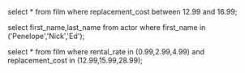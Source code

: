 select * from film where replacement_cost between 12.99 and 16.99;

select first_name,last_name from actor where first_name in ('Penelope','Nick','Ed');

select * from film where rental_rate in (0.99,2.99,4.99) and replacement_cost in (12.99,15.99,28.99);
